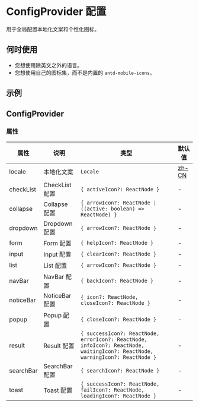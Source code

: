 # ConfigProvider 配置

用于全局配置本地化文案和个性化图标。

## 何时使用

- 您想使用除英文之外的语言。
- 您想使用自己的图标集，而不是内置的 `antd-mobile-icons`。

## 示例

<code src="./demos/demo1.tsx" ></code>

<code src="./demos/demo2.tsx" ></code>

## ConfigProvider

### 属性

| 属性 | 说明 | 类型 | 默认值 |
| --- | --- | --- | --- |
| locale | 本地化文案 | `Locale` | [zh-CN] |
| checkList | CheckList 配置 | `{ activeIcon?: ReactNode }` | - |
| collapse | Collapse 配置 | `{ arrowIcon?: ReactNode \| ((active: boolean) => ReactNode) }` | - |
| dropdown | Dropdown 配置 | `{ arrowIcon?: ReactNode }` | - |
| form | Form 配置 | `{ helpIcon?: ReactNode }` | - |
| input | Input 配置 | `{ clearIcon?: ReactNode }` | - |
| list | List 配置 | `{ arrowIcon?: ReactNode }` | - |
| navBar | NavBar 配置 | `{ backIcon?: ReactNode }` | - |
| noticeBar | NoticeBar 配置 | `{ icon?: ReactNode, closeIcon?: ReactNode }` | - |
| popup | Popup 配置 | `{ closeIcon?: ReactNode }` | - |
| result | Result 配置 | `{ successIcon?: ReactNode, errorIcon?: ReactNode, infoIcon?: ReactNode, waitingIcon?: ReactNode, warningIcon?: ReactNode }` | - |
| searchBar | SearchBar 配置 | `{ searchIcon?: ReactNode }` | - |
| toast | Toast 配置 | `{ successIcon?: ReactNode, failIcon?: ReactNode, loadingIcon?: ReactNode }` | - |

[zh-CN]: https://github.com/ant-design/ant-design-mobile/blob/master/src/locales/zh-CN.ts
